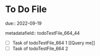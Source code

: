 # To Do File

due:: 2022-09-19

metadatafield:: todoTestFile_664\_44

- [ ] Task of todoTestFile_664 1 [[Query me]]
- [ ] Task of todoTestFile_664 2
